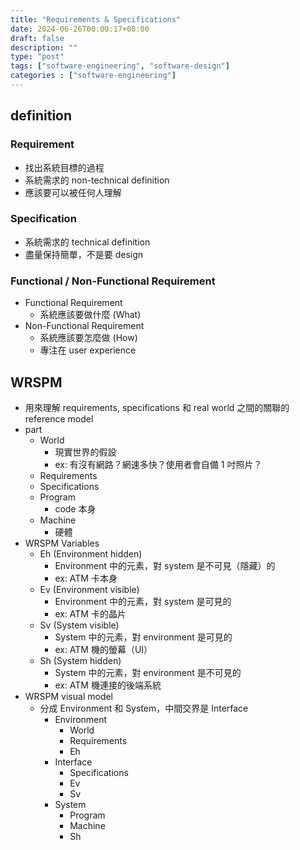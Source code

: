 ```yaml
---
title: "Requirements & Specifications"
date: 2024-06-26T00:00:17+08:00
draft: false
description: ""
type: "post"
tags: ["software-engineering", "software-design"]
categories : ["software-engineering"]
---
```


## definition
### Requirement
- 找出系統目標的過程
- 系統需求的 non-technical definition
- 應該要可以被任何人理解
### Specification
- 系統需求的 technical definition
- 盡量保持簡單，不是要 design

### Functional / Non-Functional Requirement
- Functional Requirement
  - 系統應該要做什麼 (What)
- Non-Functional Requirement
  - 系統應該要怎麼做 (How)
  - 專注在 user experience

## WRSPM
- 用來理解 requirements, specifications 和 real world 之間的關聯的 reference model
- part
  - World
    - 現實世界的假設
    - ex: 有沒有網路？網速多快？使用者會自備 1 吋照片？
  - Requirements
  - Specifications
  - Program
    - code 本身
  - Machine
    - 硬體
- WRSPM Variables
  - Eh (Environment hidden)
    - Environment 中的元素，對 system 是不可見（隱藏）的
    - ex: ATM 卡本身
  - Ev (Environment visible)
    - Environment 中的元素，對 system 是可見的
    - ex: ATM 卡的晶片
  - Sv (System visible)
    - System 中的元素，對 environment 是可見的
    - ex: ATM 機的螢幕（UI）
  - Sh (System hidden)
    - System 中的元素，對 environment 是不可見的
    - ex: ATM 機連接的後端系統
- WRSPM visual model
  - 分成 Environment 和 System，中間交界是 Interface
    - Environment
      - World
      - Requirements
      - Eh
    - Interface
      - Specifications
      - Ev
      - Sv
    - System
      - Program
      - Machine
      - Sh